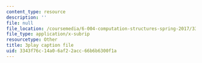 ```yaml
---
content_type: resource
description: ''
file: null
file_location: /coursemedia/6-004-computation-structures-spring-2017/3343f76c14a06af22acc66b6b6300f1a_gxU2Eo3oBPg.srt
file_type: application/x-subrip
resourcetype: Other
title: 3play caption file
uid: 3343f76c-14a0-6af2-2acc-66b6b6300f1a
---
```

